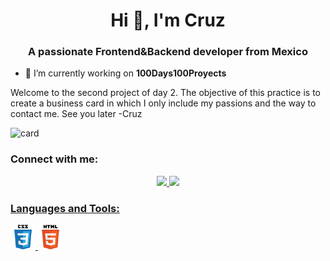 <h1 align="center">Hi 👋, I'm Cruz</h1>
<h3 align="center">A passionate Frontend&Backend developer from Mexico</h3>

- 🔭 I’m currently working on **100Days100Proyects**

Welcome to the second project of day 2.
The objective of this practice is to create a business card in which I only include my passions and the way to contact me. See you later
 -Cruz

![card](https://github.com/vCruzv/100Days100Proyects/assets/148888791/994cdacf-9a94-4a4f-960f-090e15458175)
<h3 align="left">Connect with me:</h3>
<div align="center">
    <a href="https://www.instagram.com/lapanteramora___/" />
    <img src="https://img.shields.io/badge/Instagram-E4405F?style=for-the-badge&logo=instagram&logoColor=white"/>
            <a href="https://www.facebook.com/profile.php?id=100074619822824"/>
                <img src="https://img.shields.io/badge/Facebook-1877F2?style=for-the-badge&logo=facebook&logoColor=white"/>

<h3 align="left">Languages and Tools:</h3>
<p align="left"> <a href="https://www.w3schools.com/css/" target="_blank" rel="noreferrer"> <img src="https://raw.githubusercontent.com/devicons/devicon/master/icons/css3/css3-original-wordmark.svg" alt="css3" width="40" height="40"/> </a> <a href="https://www.w3.org/html/" target="_blank" rel="noreferrer"> <img src="https://raw.githubusercontent.com/devicons/devicon/master/icons/html5/html5-original-wordmark.svg" alt="html5" width="40" height="40"/> </a> </p>